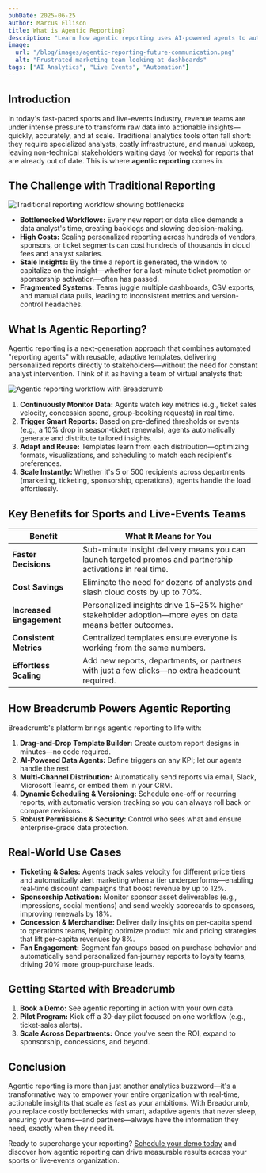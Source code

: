 ```yaml
---
pubDate: 2025-06-25
author: Marcus Ellison
title: What is Agentic Reporting?
description: "Learn how agentic reporting uses AI-powered agents to automate and scale personalized analytics, eliminating bottlenecks and delivering real-time insights for sports and live events teams."
image:
  url: "/blog/images/agentic-reporting-future-communication.png"
  alt: "Frustrated marketing team looking at dashboards"
tags: ["AI Analytics", "Live Events", "Automation"]
---
```


## Introduction

In today's fast-paced sports and live-events industry, revenue teams are under intense pressure to transform raw data into actionable insights—quickly, accurately, and at scale. Traditional analytics tools often fall short: they require specialized analysts, costly infrastructure, and manual upkeep, leaving non-technical stakeholders waiting days (or weeks) for reports that are already out of date. This is where **agentic reporting** comes in.

## The Challenge with Traditional Reporting

![Traditional reporting workflow showing bottlenecks](/blog/images/traditional-reporting.png)

- **Bottlenecked Workflows:** Every new report or data slice demands a data analyst's time, creating backlogs and slowing decision-making.
- **High Costs:** Scaling personalized reporting across hundreds of vendors, sponsors, or ticket segments can cost hundreds of thousands in cloud fees and analyst salaries.
- **Stale Insights:** By the time a report is generated, the window to capitalize on the insight—whether for a last-minute ticket promotion or sponsorship activation—often has passed.
- **Fragmented Systems:** Teams juggle multiple dashboards, CSV exports, and manual data pulls, leading to inconsistent metrics and version-control headaches.

## What Is Agentic Reporting?

Agentic reporting is a next-generation approach that combines automated "reporting agents" with reusable, adaptive templates, delivering personalized reports directly to stakeholders—without the need for constant analyst intervention. Think of it as having a team of virtual analysts that:

![Agentic reporting workflow with Breadcrumb](/blog/images/agentic-reporting-breadcrumb.png)


1. **Continuously Monitor Data:** Agents watch key metrics (e.g., ticket sales velocity, concession spend, group-booking requests) in real time.
2. **Trigger Smart Reports:** Based on pre-defined thresholds or events (e.g., a 10% drop in season-ticket renewals), agents automatically generate and distribute tailored insights.
3. **Adapt and Reuse:** Templates learn from each distribution—optimizing formats, visualizations, and scheduling to match each recipient's preferences.
4. **Scale Instantly:** Whether it's 5 or 500 recipients across departments (marketing, ticketing, sponsorship, operations), agents handle the load effortlessly.

## Key Benefits for Sports and Live-Events Teams

| Benefit | What It Means for You |
| --- | --- |
| **Faster Decisions** | Sub-minute insight delivery means you can launch targeted promos and partnership activations in real time. |
| **Cost Savings** | Eliminate the need for dozens of analysts and slash cloud costs by up to 70%. |
| **Increased Engagement** | Personalized insights drive 15–25% higher stakeholder adoption—more eyes on data means better outcomes. |
| **Consistent Metrics** | Centralized templates ensure everyone is working from the same numbers. |
| **Effortless Scaling** | Add new reports, departments, or partners with just a few clicks—no extra headcount required. |

## How Breadcrumb Powers Agentic Reporting

Breadcrumb's platform brings agentic reporting to life with:

1. **Drag‑and‑Drop Template Builder:** Create custom report designs in minutes—no code required.
2. **AI‑Powered Data Agents:** Define triggers on any KPI; let our agents handle the rest.
3. **Multi-Channel Distribution:** Automatically send reports via email, Slack, Microsoft Teams, or embed them in your CRM.
4. **Dynamic Scheduling & Versioning:** Schedule one-off or recurring reports, with automatic version tracking so you can always roll back or compare revisions.
5. **Robust Permissions & Security:** Control who sees what and ensure enterprise‑grade data protection.

## Real‑World Use Cases

- **Ticketing & Sales:** Agents track sales velocity for different price tiers and automatically alert marketing when a tier underperforms—enabling real‑time discount campaigns that boost revenue by up to 12%.
- **Sponsorship Activation:** Monitor sponsor asset deliverables (e.g., impressions, social mentions) and send weekly scorecards to sponsors, improving renewals by 18%.
- **Concession & Merchandise:** Deliver daily insights on per‑capita spend to operations teams, helping optimize product mix and pricing strategies that lift per‑capita revenues by 8%.
- **Fan Engagement:** Segment fan groups based on purchase behavior and automatically send personalized fan‑journey reports to loyalty teams, driving 20% more group‑purchase leads.

## Getting Started with Breadcrumb

1. **Book a Demo:** See agentic reporting in action with your own data.
2. **Pilot Program:** Kick off a 30‑day pilot focused on one workflow (e.g., ticket‑sales alerts).
3. **Scale Across Departments:** Once you've seen the ROI, expand to sponsorship, concessions, and beyond.

## Conclusion

Agentic reporting is more than just another analytics buzzword—it's a transformative way to empower your entire organization with real‑time, actionable insights that scale as fast as your ambitions. With Breadcrumb, you replace costly bottlenecks with smart, adaptive agents that never sleep, ensuring your teams—and partners—always have the information they need, exactly when they need it.

Ready to supercharge your reporting? [Schedule your demo today](https://chatgpt.com/c/684f1b32-c330-800f-8fc5-7fffc6a1243a#) and discover how agentic reporting can drive measurable results across your sports or live‑events organization.